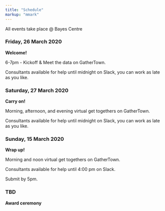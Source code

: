 ```yaml
---
title: "Schedule"
markup: "mmark"
---
```


All events take place @ Bayes Centre

### Friday, 26 March 2020

**Welcome!**

6-7pm - Kickoff & Meet the data on GatherTown.

Consultants available for help until midnight on Slack, you can work as late as you like.

### Saturday, 27 March 2020

**Carry on!**

Morning, afternoon, and evening virtual get togethers on GatherTown.

Consultants available for help until midnight on Slack, you can work as late as you like.

### Sunday, 15 March 2020

**Wrap up!**

Morning and noon virtual get togethers on GatherTown.

Consultants available for help until 4:00 pm on Slack.

Submit by 5pm.

### TBD

**Award ceremony**
